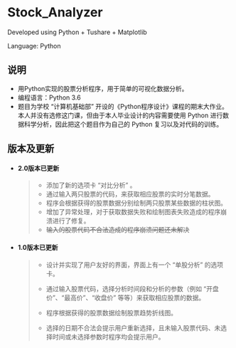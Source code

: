 # Stock_Analyzer

Developed using Python + Tushare + Matplotlib

Language: Python

## 说明

- 用Python实现的股票分析程序，用于简单的可视化数据分析。
- 编程语言：Python 3.6
- 题目为学校 “计算机基础部” 开设的《Python程序设计》课程的期末大作业。本人并没有选修这门课，但由于本人毕业设计的内容需要使用 Python 进行数据科学分析，因此把这个题目作为自己的 Python 复习以及对代码的训练。

## 版本及更新

- #### 2.0版本已更新

  > - 添加了新的选项卡 “对比分析” 。
  > - 通过输入两只股票的代码，来获取相应股票的实时分笔数据。
  > - 程序会根据获得的股票数据分别绘制两只股票某些数据的柱状图。
  > - 增加了异常处理，对于获取数据失败和绘制图表失败造成的程序崩溃进行了修复。
  > - ~~输入的股票代码不合法造成的程序崩溃问题还未解决~~

- #### 1.0版本已更新

  > - 设计并实现了用户友好的界面，界面上有一个 “单股分析” 的选项卡。
  > - 通过输入股票代码，选择分析时间段和分析的参数（例如 “开盘价”、“最高价”、“收盘价” 等等）来获取相应股票的数据。
  > - 程序根据获得的股票数据绘制股票趋势折线图。
  >
  > - 选择的日期不合法会提示用户重新选择，且未输入股票代码、未选择时间或未选择参数时程序均会提示用户。